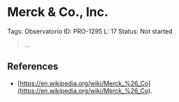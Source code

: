 # Merck & Co., Inc.

Tags: Observatorio
ID: PRO-1295
L: 17
Status: Not started

> …
> 

## References

- [https://en.wikipedia.org/wiki/Merck_%26_Co](https://en.wikipedia.org/wiki/Merck_%26_Co).